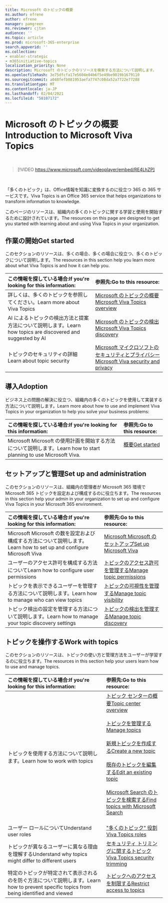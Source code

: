 ```yaml
---
title: Microsoft のトピックの概要
ms.author: efrene
author: efrene
manager: pamgreen
ms.reviewer: cjtan
audience: ''
ms.topic: article
ms.prod: microsoft-365-enterprise
search.appverid: ''
ms.collection:
- enabler-strategic
- m365initiative-topics
localization_priority: None
description: Microsoft のトピックのリソースを検索する方法について説明します。
ms.openlocfilehash: 3e75dfcfa17e5604e04b6f5e49be9019b1679110
ms.sourcegitcommit: a048fefb081953aefa7747c08da52a7722e77288
ms.translationtype: MT
ms.contentlocale: ja-JP
ms.lasthandoff: 02/04/2021
ms.locfileid: "50107172"
---
```

# <a name="introduction-to-microsoft-viva-topics"></a><span data-ttu-id="d022a-103">Microsoft のトピックの概要</span><span class="sxs-lookup"><span data-stu-id="d022a-103">Introduction to Microsoft Viva Topics</span></span>

</br>

> [!VIDEO https://www.microsoft.com/videoplayer/embed/RE4LhZP]  

</br>


<span data-ttu-id="d022a-104">「多くのトピック」は、Office情報を知識に変換するのに役立つ 365 の 365 サービスです。</span><span class="sxs-lookup"><span data-stu-id="d022a-104">Viva Topics is an Office 365 service that helps organizations to transform information to knowledge.</span></span>

<span data-ttu-id="d022a-105">このページのリソースは、組織内の多くのトピックに関する学習と使用を開始するために設計されています。</span><span class="sxs-lookup"><span data-stu-id="d022a-105">The resources on this page are designed to get you started with learning about and using Viva Topics in your organization.</span></span>

## <a name="get-started"></a><span data-ttu-id="d022a-106">作業の開始</span><span class="sxs-lookup"><span data-stu-id="d022a-106">Get started</span></span>

<span data-ttu-id="d022a-107">このセクションのリソースは、多くの場合、多くの場合に役立つ、多くのトピックについて説明します。</span><span class="sxs-lookup"><span data-stu-id="d022a-107">The resources in this section help you learn more about what Viva Topics  is and how it can help you.</span></span>

| <span data-ttu-id="d022a-108">この情報を探している場合:</span><span class="sxs-lookup"><span data-stu-id="d022a-108">If you're looking for this information:</span></span> | <span data-ttu-id="d022a-109">参照先:</span><span class="sxs-lookup"><span data-stu-id="d022a-109">Go to this resource:</span></span> |
|:-----|:-----|
|<span data-ttu-id="d022a-110">詳しくは、多くのトピックを参照してください。</span><span class="sxs-lookup"><span data-stu-id="d022a-110">Learn more about Viva Topics</span></span>|[<span data-ttu-id="d022a-111">Microsoft のトピックの概要</span><span class="sxs-lookup"><span data-stu-id="d022a-111">Microsoft Viva Topics overview</span></span>](topic-experiences-overview.md)|
|<span data-ttu-id="d022a-112">AI によるトピックの検出方法と提案方法について説明します。</span><span class="sxs-lookup"><span data-stu-id="d022a-112">Learn how topics are discovered and suggested by AI</span></span>|[<span data-ttu-id="d022a-113">Microsoft のトピックの検出</span><span class="sxs-lookup"><span data-stu-id="d022a-113">Microsoft Viva Topics discovery</span></span>](topic-experiences-discovery.md)|
|<span data-ttu-id="d022a-114">トピックのセキュリティの詳細</span><span class="sxs-lookup"><span data-stu-id="d022a-114">Learn about topic security</span></span>|[<span data-ttu-id="d022a-115">Microsoft マイクロソフトのセキュリティとプライバシー</span><span class="sxs-lookup"><span data-stu-id="d022a-115">Microsoft Viva security and privacy</span></span>](topic-experiences-security-privacy.md)|


## <a name="adoption"></a><span data-ttu-id="d022a-116">導入</span><span class="sxs-lookup"><span data-stu-id="d022a-116">Adoption</span></span>

<span data-ttu-id="d022a-117">ビジネス上の問題の解決に役立つ、組織内の多くのトピックを使用して実装する方法について説明します。</span><span class="sxs-lookup"><span data-stu-id="d022a-117">Learn more about how to use and implement Viva Topics in your organization to help you solve your business problems:</span></span> 

| <span data-ttu-id="d022a-118">この情報を探している場合:</span><span class="sxs-lookup"><span data-stu-id="d022a-118">If you're looking for this information:</span></span> | <span data-ttu-id="d022a-119">参照先:</span><span class="sxs-lookup"><span data-stu-id="d022a-119">Go to this resource:</span></span> |
|:-----|:-----|
|<span data-ttu-id="d022a-120">Microsoft Microsoft の使用計画を開始する方法について説明します。</span><span class="sxs-lookup"><span data-stu-id="d022a-120">Learn how to start planning to use Microsoft Viva.</span></span> |[<span data-ttu-id="d022a-121">概要</span><span class="sxs-lookup"><span data-stu-id="d022a-121">Get started</span></span>](topics-adoption-getstarted.md)<br><br>|  

## <a name="set-up-and-administration"></a><span data-ttu-id="d022a-122">セットアップと管理</span><span class="sxs-lookup"><span data-stu-id="d022a-122">Set up and administration</span></span>

<span data-ttu-id="d022a-123">このセクションのリソースは、組織内の管理者が Microsoft 365 環境で Microsoft 365 トピックを設定および構成するのに役立ちます。</span><span class="sxs-lookup"><span data-stu-id="d022a-123">The resources in this section help your admin in your organization to set up and configure Viva Topics in your Microsoft 365 environment.</span></span>

| <span data-ttu-id="d022a-124">この情報を探している場合:</span><span class="sxs-lookup"><span data-stu-id="d022a-124">If you're looking for this information:</span></span> | <span data-ttu-id="d022a-125">参照先:</span><span class="sxs-lookup"><span data-stu-id="d022a-125">Go to this resource:</span></span> |
|:-----|:-----|
|<span data-ttu-id="d022a-126">Microsoft Microsoft の数を設定および構成する方法について説明します。</span><span class="sxs-lookup"><span data-stu-id="d022a-126">Learn how to set up and configure Microsoft Viva</span></span>|[<span data-ttu-id="d022a-127">Microsoft Microsoft のセットアップ</span><span class="sxs-lookup"><span data-stu-id="d022a-127">Set up Microsoft Viva</span></span>](set-up-topic-experiences.md)|
|<span data-ttu-id="d022a-128">ユーザーのアクセス許可を構成する方法について</span><span class="sxs-lookup"><span data-stu-id="d022a-128">Learn how to configure user permissions</span></span>|[<span data-ttu-id="d022a-129">トピックのアクセス許可を管理する</span><span class="sxs-lookup"><span data-stu-id="d022a-129">Manage topic permissions</span></span>](topic-experiences-user-permissions.md)|
|<span data-ttu-id="d022a-130">トピックを表示できるユーザーを管理する方法について説明します。</span><span class="sxs-lookup"><span data-stu-id="d022a-130">Learn how to manage who can view topics</span></span>|[<span data-ttu-id="d022a-131">トピックの可視性を管理する</span><span class="sxs-lookup"><span data-stu-id="d022a-131">Manage topic visibility</span></span>](topic-experiences-knowledge-rules.md)|
|<span data-ttu-id="d022a-132">トピック検出の設定を管理する方法について説明します。</span><span class="sxs-lookup"><span data-stu-id="d022a-132">Learn how to manage your topic discovery settings</span></span>|[<span data-ttu-id="d022a-133">トピックの検出を管理する</span><span class="sxs-lookup"><span data-stu-id="d022a-133">Manage topic discovery</span></span>](topic-experiences-discovery.md)|

## <a name="work-with-topics"></a><span data-ttu-id="d022a-134">トピックを操作する</span><span class="sxs-lookup"><span data-stu-id="d022a-134">Work with topics</span></span>

<span data-ttu-id="d022a-135">このセクションのリソースは、トピックの使い方と管理方法をユーザーが学習するのに役立ちます。</span><span class="sxs-lookup"><span data-stu-id="d022a-135">The resources in this section help your users learn how to use and manage topics.</span></span>

| <span data-ttu-id="d022a-136">この情報を探している場合:</span><span class="sxs-lookup"><span data-stu-id="d022a-136">If you're looking for this information:</span></span> | <span data-ttu-id="d022a-137">参照先:</span><span class="sxs-lookup"><span data-stu-id="d022a-137">Go to this resource:</span></span> |
|:-----|:-----|
|<span data-ttu-id="d022a-138">トピックを使用する方法について説明します。</span><span class="sxs-lookup"><span data-stu-id="d022a-138">Learn how to work with topics</span></span>|[<span data-ttu-id="d022a-139">トピック センターの概要</span><span class="sxs-lookup"><span data-stu-id="d022a-139">Topic center overview</span></span>](topic-center-overview.md)<br><br>[<span data-ttu-id="d022a-140">トピックを管理する</span><span class="sxs-lookup"><span data-stu-id="d022a-140">Manage topics</span></span>](manage-topics.md)<br><br>[<span data-ttu-id="d022a-141">新規トピックを作成する</span><span class="sxs-lookup"><span data-stu-id="d022a-141">Create a new topic</span></span>](create-a-topic.md)<br><br>[<span data-ttu-id="d022a-142">既存のトピックを編集する</span><span class="sxs-lookup"><span data-stu-id="d022a-142">Edit an existing topic</span></span>](edit-a-topic.md)<br><br>[<span data-ttu-id="d022a-143">Microsoft Search のトピックを検索する</span><span class="sxs-lookup"><span data-stu-id="d022a-143">Find topics with Microsoft Search</span></span>](search.md)<br><br>|
|<span data-ttu-id="d022a-144">ユーザー ロールについて</span><span class="sxs-lookup"><span data-stu-id="d022a-144">Understand user roles</span></span>|[<span data-ttu-id="d022a-145">"多くのトピック" 役割</span><span class="sxs-lookup"><span data-stu-id="d022a-145">Viva Topics roles</span></span>](topic-experiences-roles.md)|
|<span data-ttu-id="d022a-146">トピックが異なるユーザーに異なる理由を理解する</span><span class="sxs-lookup"><span data-stu-id="d022a-146">Understand why topics might differ to different users</span></span>|[<span data-ttu-id="d022a-147">セキュリティ トリミングに関するトピック</span><span class="sxs-lookup"><span data-stu-id="d022a-147">Viva Topics security trimming</span></span>](topic-experiences-security-trimming.md)|
|<span data-ttu-id="d022a-148">特定のトピックが特定されて表示されるのを防ぐ方法について説明します。</span><span class="sxs-lookup"><span data-stu-id="d022a-148">Learn how to prevent specific topics from being identified and viewed</span></span>|[<span data-ttu-id="d022a-149">トピックへのアクセスを制限する</span><span class="sxs-lookup"><span data-stu-id="d022a-149">Restrict access to topics</span></span>](restrict-access-to-topics.md)|





